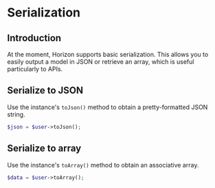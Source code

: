# Serialization

## Introduction

At the moment, Horizon supports basic serialization. This allows you to easily output a model in JSON or retrieve an array,
which is useful particularly to APIs.

## Serialize to JSON

Use the instance's `toJson()` method to obtain a pretty-formatted JSON string.

```php
$json = $user->toJson();
```

## Serialize to array

Use the instance's `toArray()` method to obtain an associative array.

```php
$data = $user->toArray();
```
